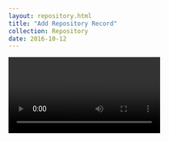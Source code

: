 ```yaml
---
layout: repository.html
title: "Add Repository Record"
collection: Repository
date: 2016-10-12
---
```


<video width=“320” height=“240” controls>
	<source src=“/assets/Vids/How_to_Add_a_Repository_Record.mp4” type="video/mp4”>
Your browser does not support the video tag.
</video>

1.	Click on ‘Repositories’ dropdown tab on the top menu and choose the repository that you want to see.
2.	Click on the ‘Tools’ dropdown tab on the top menu.
3.	Click on ‘Create_______’.
4.	A pop up titled ‘Add New Custom’ will now appear.
5.	Fill in the necessary details.
6.	Click ‘Add’
7.	The new repository record is now created!
